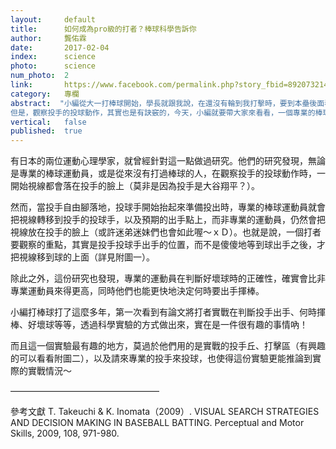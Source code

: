 ```yaml
---
layout:     default
title:      如何成為pro級的打者？棒球科學告訴你
author:     龔佑霖
date:       2017-02-04
index:      science
photo:      science
num_photo:  2
link:       https://www.facebook.com/permalink.php?story_fbid=892073214268130&id=815683195240466
category:   專欄
abstract:  "小編從大一打棒球開始，學長就跟我說，在還沒有輪到我打擊時，要到本壘後面看投手的投球姿勢。如果你也有打過棒球，那麼你大概也曾經歷過在板凳上觀察對方投手投球的日子吧！
但是，觀察投手的投球動作，其實也是有訣竅的，今天，小編就要帶大家來看看，一個專業的棒球員，在看投手投球姿勢時，應該要怎麼看呢？"
vertical:   false
published:  true
---
```


   有日本的兩位運動心理學家，就曾經針對這一點做過研究。他們的研究發現，無論是專業的棒球運動員，或是從來沒有打過棒球的人，在觀察投手的投球動作時，一開始視線都會落在投手的臉上（莫非是因為投手是大谷翔平？）。

   然而，當投手自由腳落地，投球手開始抬起來準備投出時，專業的棒球運動員就會把視線轉移到投手的投球手，以及預期的出手點上，而非專業的運動員，仍然會把視線放在投手的臉上（或許迷弟迷妹們也會如此喔～ｘＤ）。也就是說，一個打者要觀察的重點，其實是投手投球手出手的位置，而不是傻傻地等到球出手之後，才把視線移到球的上面（詳見附圖一）。

   除此之外，這份研究也發現，專業的運動員在判斷好壞球時的正確性，確實會比非專業運動員來得更高，同時他們也能更快地決定何時要出手揮棒。

   小編打棒球打了這麼多年，第一次看到有論文將打者實戰在判斷投手出手、何時揮棒、好壞球等等，透過科學實驗的方式做出來，實在是一件很有趣的事情吶！

   而且這一個實驗最有趣的地方，莫過於他們用的是實戰的投手丘、打擊區（有興趣的可以看看附圖二），以及請來專業的投手來投球，也使得這份實驗更能推論到實際的實戰情況～

—————————————————

   參考文獻
T. Takeuchi & K. Inomata（2009）. VISUAL SEARCH STRATEGIES AND DECISION MAKING IN BASEBALL BATTING. Perceptual and Motor Skills, 2009, 108, 971-980.
